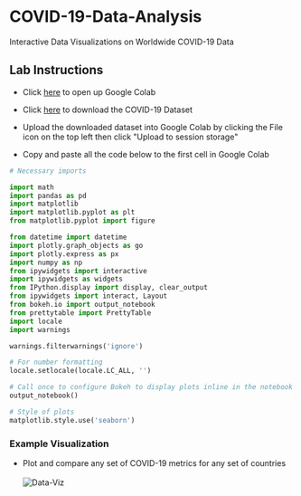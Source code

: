 # COVID-19-Data-Analysis

Interactive Data Visualizations on Worldwide COVID-19 Data

## Lab Instructions
  - Click [here](https://colab.research.google.com/notebooks/intro.ipynb#recent=true) to open up Google Colab
  
  - Click [here](https://covid.ourworldindata.org/data/owid-covid-data.csv) to download the COVID-19 Dataset
  
  - Upload the downloaded dataset into Google Colab by clicking the File icon on the top left then click "Upload to session storage"
  
  - Copy and paste all the code below to the first cell in Google Colab
  ```python
  # Necessary imports

  import math
  import pandas as pd
  import matplotlib
  import matplotlib.pyplot as plt
  from matplotlib.pyplot import figure

  from datetime import datetime
  import plotly.graph_objects as go
  import plotly.express as px
  import numpy as np
  from ipywidgets import interactive
  import ipywidgets as widgets
  from IPython.display import display, clear_output
  from ipywidgets import interact, Layout
  from bokeh.io import output_notebook
  from prettytable import PrettyTable
  import locale
  import warnings

  warnings.filterwarnings('ignore')

  # For number formatting 
  locale.setlocale(locale.LC_ALL, '') 

  # Call once to configure Bokeh to display plots inline in the notebook
  output_notebook()

  # Style of plots
  matplotlib.style.use('seaborn')
  ```


### Example Visualization
  - Plot and compare any set of COVID-19 metrics for any set of countries  
    <br>
![Data-Viz](https://github.com/SJUACM/COVID-19-Data-Analysis/blob/main/Interactive%20Plotting%20Example.gif?raw=true)
